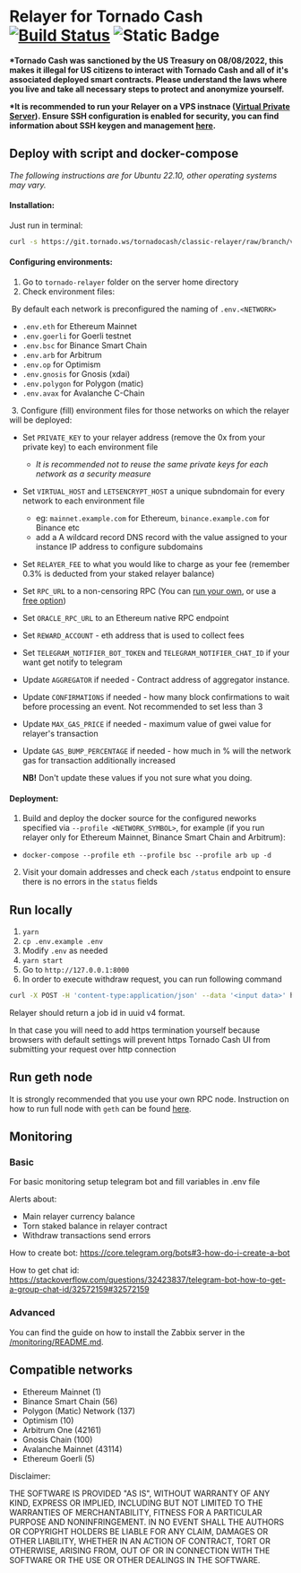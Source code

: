 # Relayer for Tornado Cash [![Build Status](https://github.com/tornadocash/relayer/workflows/build/badge.svg)](https://github.com/tornadocash/relayer/actions) ![Static Badge](https://img.shields.io/badge/version-6.0.0-blue?logo=docker)

__*Tornado Cash was sanctioned by the US Treasury on 08/08/2022, this makes it illegal for US citizens to interact with Tornado Cash and all of it's associated deployed smart contracts. Please understand the laws where you live and take all necessary steps to protect and anonymize yourself.__

__*It is recommended to run your Relayer on a VPS instnace ([Virtual Private Server](https://njal.la/)). Ensure SSH configuration is enabled for security, you can find information about SSH keygen and management [here](https://www.ssh.com/academy/ssh/keygen).__

## Deploy with script and docker-compose

*The following instructions are for Ubuntu 22.10, other operating systems may vary.* 

#### Installation:

Just run in terminal:

```bash
curl -s https://git.tornado.ws/tornadocash/classic-relayer/raw/branch/v6/install.sh | bash
```

#### Configuring environments:

1. Go to `tornado-relayer` folder on the server home directory
2. Check environment files:

​	By default each network is preconfigured the naming of `.env.<NETWORK>`

- `.env.eth` for Ethereum Mainnet 
- `.env.goerli` for Goerli testnet
- `.env.bsc` for Binance Smart Chain
- `.env.arb` for Arbitrum
- `.env.op` for Optimism
- `.env.gnosis` for Gnosis (xdai)
- `.env.polygon` for Polygon (matic)
- `.env.avax` for Avalanche C-Chain

​	3. Configure (fill) environment files for those networks on which the relayer will be deployed:

  - Set `PRIVATE_KEY` to your relayer address (remove the 0x from your private key) to each environment file

    - *It is recommended not to reuse the same private keys for each network as a security measure*

  - Set `VIRTUAL_HOST` and `LETSENCRYPT_HOST` a unique subndomain for every network to each environment file

    - eg: `mainnet.example.com` for Ethereum, `binance.example.com` for Binance etc
    - add a A wildcard record DNS record with the value assigned to your instance IP address to configure subdomains

  - Set `RELAYER_FEE` to what you would like to charge as your fee (remember 0.3% is deducted from your staked relayer balance)

  - Set `RPC_URL` to a non-censoring RPC (You can [run your own](https://github.com/feshchenkod/rpc-nodes), or use a [free option](https://chainnodes.org/))

  - Set `ORACLE_RPC_URL` to an Ethereum native RPC endpoint

  - Set `REWARD_ACCOUNT` - eth address that is used to collect fees

  - Set `TELEGRAM_NOTIFIER_BOT_TOKEN` and `TELEGRAM_NOTIFIER_CHAT_ID` if your want get notify to telegram

    

  - Update `AGGREGATOR` if needed - Contract address of aggregator instance.

  - Update `CONFIRMATIONS` if needed - how many block confirmations to wait before processing an event. Not recommended
    to set less than 3

  - Update `MAX_GAS_PRICE` if needed - maximum value of gwei value for relayer's transaction

  - Update `GAS_BUMP_PERCENTAGE` if needed - how much in % will the network gas for transaction additionally increased

    **NB!** Don't update these values if you not sure what you doing.



#### Deployment:

1. Build and deploy the docker source for the configured neworks specified via `--profile <NETWORK_SYMBOL>`, for example (if you run relayer only for Ethereum Mainnet, Binance Smart Chain and Arbitrum):

  - `docker-compose --profile eth --profile bsc --profile arb up -d`

2. Visit your domain addresses and check each `/status` endpoint to ensure there is no errors in the `status` fields

## Run locally

1. `yarn`
2. `cp .env.example .env`
3. Modify `.env` as needed
4. `yarn start`
5. Go to `http://127.0.0.1:8000`
6. In order to execute withdraw request, you can run following command

```bash
curl -X POST -H 'content-type:application/json' --data '<input data>' http://127.0.0.1:8000/v1/tornadoWithdraw

```

Relayer should return a job id in uuid v4 format.

In that case you will need to add https termination yourself because browsers with default settings will prevent https
Tornado Cash UI from submitting your request over http connection

## Run geth node

It is strongly recommended that you use your own RPC node. Instruction on how to run full node with `geth` can be
found [here](https://github.com/tornadocash/rpc-nodes).

## Monitoring

### Basic

For basic monitoring setup telegram bot and fill variables in .env file

Alerts about:

- Main relayer currency balance
- Torn staked balance in relayer contract
- Withdraw transactions send errors

How to create bot: https://core.telegram.org/bots#3-how-do-i-create-a-bot

How to get chat id: https://stackoverflow.com/questions/32423837/telegram-bot-how-to-get-a-group-chat-id/32572159#32572159

### Advanced

You can find the guide on how to install the Zabbix server in the [/monitoring/README.md](/monitoring/README.md).

## Compatible networks

- Ethereum Mainnet (1)
- Binance Smart Chain (56)
- Polygon (Matic) Network (137)
- Optimism (10)
- Arbitrum One (42161)
- Gnosis Chain (100)
- Avalanche Mainnet (43114)
- Ethereum Goerli (5)



Disclaimer:

THE SOFTWARE IS PROVIDED "AS IS", WITHOUT WARRANTY OF ANY KIND, EXPRESS OR IMPLIED, INCLUDING BUT NOT LIMITED TO THE WARRANTIES OF MERCHANTABILITY, FITNESS FOR A PARTICULAR PURPOSE AND NONINFRINGEMENT. IN NO EVENT SHALL THE AUTHORS OR COPYRIGHT HOLDERS BE LIABLE FOR ANY CLAIM, DAMAGES OR OTHER LIABILITY, WHETHER IN AN ACTION OF CONTRACT, TORT OR OTHERWISE, ARISING FROM, OUT OF OR IN CONNECTION WITH THE SOFTWARE OR THE USE OR OTHER DEALINGS IN THE SOFTWARE.
